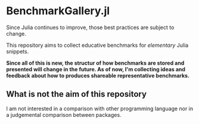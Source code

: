 # BenchmarkGallery.jl

Since Julia continues to improve, those best practices are subject to change.

This repository aims to collect educative benchmarks for *elementary* Julia snippets.

**Since all of this is new, the structur of how benchmarks are stored and presented
will change in the future.
As of now, I'm collecting ideas and feedback about how to produces shareable representative benchmarks.**


## What is not the aim of this repository

I am not interested in a comparison with other programming language nor in a judgemental comparison between packages.
